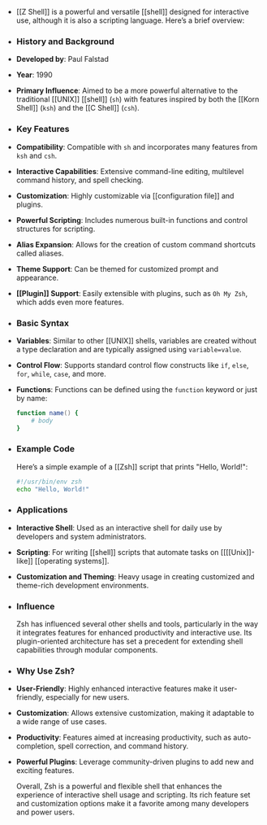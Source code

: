 - [[Z Shell]] is a powerful and versatile [[shell]] designed for interactive use, although it is also a scripting language. Here’s a brief overview:
- ### **History and Background**
- **Developed by**: Paul Falstad
- **Year**: 1990
- **Primary Influence**: Aimed to be a more powerful alternative to the traditional [[UNIX]] [[shell]] (`sh`) with features inspired by both the [[Korn Shell]] (`ksh`) and the [[C Shell]] (`csh`).
- ### **Key Features**
- **Compatibility**: Compatible with `sh` and incorporates many features from `ksh` and `csh`.
- **Interactive Capabilities**: Extensive command-line editing, multilevel command history, and spell checking.
- **Customization**: Highly customizable via [[configuration file]] and plugins.
- **Powerful Scripting**: Includes numerous built-in functions and control structures for scripting.
- **Alias Expansion**: Allows for the creation of custom command shortcuts called aliases.
- **Theme Support**: Can be themed for customized prompt and appearance.
- **[[Plugin]] Support**: Easily extensible with plugins, such as `Oh My Zsh`, which adds even more features.
- ### **Basic Syntax**
- **Variables**: Similar to other [[UNIX]] shells, variables are created without a type declaration and are typically assigned using `variable=value`.
- **Control Flow**: Supports standard control flow constructs like `if`, `else`, `for`, `while`, `case`, and more.
- **Functions**: Functions can be defined using the `function` keyword or just by name:
  
  
  
  ```zsh
  function name() {
      # body
  }
  ```
- ### **Example Code**
  
  Here’s a simple example of a [[Zsh]] script that prints "Hello, World!":
  
  ```zsh
  #!/usr/bin/env zsh
  echo "Hello, World!"
  ```
- ### **Applications**
- **Interactive Shell**: Used as an interactive shell for daily use by developers and system administrators.
- **Scripting**: For writing [[shell]] scripts that automate tasks on [[[[Unix]]-like]] [[operating systems]].
- **Customization and Theming**: Heavy usage in creating customized and theme-rich development environments.
- ### **Influence**
  
  Zsh has influenced several other shells and tools, particularly in the way it integrates features for enhanced productivity and interactive use. Its plugin-oriented architecture has set a precedent for extending shell capabilities through modular components.
- ### **Why Use Zsh?**
- **User-Friendly**: Highly enhanced interactive features make it user-friendly, especially for new users.
- **Customization**: Allows extensive customization, making it adaptable to a wide range of use cases.
- **Productivity**: Features aimed at increasing productivity, such as auto-completion, spell correction, and command history.
- **Powerful Plugins**: Leverage community-driven plugins to add new and exciting features.
  
  Overall, Zsh is a powerful and flexible shell that enhances the experience of interactive shell usage and scripting. Its rich feature set and customization options make it a favorite among many developers and power users.